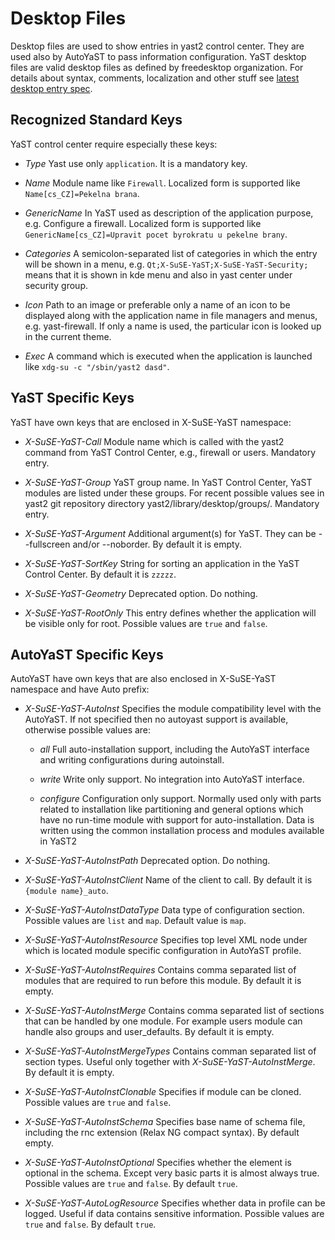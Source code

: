 # Desktop Files
Desktop files are used to show entries in yast2 control center. They are used
also by AutoYaST to pass information configuration.
YaST desktop files are valid desktop files as defined by freedesktop organization.
For details about syntax, comments, localization and other stuff see
[latest desktop entry spec](http://standards.freedesktop.org/desktop-entry-spec/desktop-entry-spec-latest.html).

## Recognized Standard Keys
YaST control center require especially these keys:

* *Type* Yast use only `application`. It is a mandatory key.

* *Name* Module name like `Firewall`. Localized form is supported like
  `Name[cs_CZ]=Pekelna brana`.

* *GenericName* In YaST used as description of the application purpose,
  e.g. Configure a firewall.  Localized form is supported like
  `GenericName[cs_CZ]=Upravit pocet byrokratu u pekelne brany`.

* *Categories* A semicolon-separated list of categories in which the entry will
  be shown in a menu, e.g. `Qt;X-SuSE-YaST;X-SuSE-YaST-Security;` means that it
  is shown in kde menu and also in yast center under security group.

* *Icon* Path to an image or preferable only a name of an icon to be displayed
  along with the application name in file managers and menus, e.g.
  yast-firewall. If only a name is used, the particular icon is looked up in the
  current theme.

* *Exec* A command which is executed when the application is launched like
  `xdg-su -c "/sbin/yast2 dasd"`.

## YaST Specific Keys
YaST have own keys that are enclosed in X-SuSE-YaST namespace:

* *X-SuSE-YaST-Call* Module name which is called with the yast2 command from
  YaST Control Center, e.g., firewall or users. Mandatory entry.

* *X-SuSE-YaST-Group* YaST group name. In YaST Control Center, YaST modules are
  listed under these groups. For recent possible values see in yast2 git
  repository directory yast2/library/desktop/groups/. Mandatory entry.

* *X-SuSE-YaST-Argument* Additional argument(s) for YaST. They can be
  --fullscreen and/or --noborder. By default it is empty.

* *X-SuSE-YaST-SortKey* String for sorting an application in the YaST Control
  Center. By default it is `zzzzz`.

* *X-SuSE-YaST-Geometry* Deprecated option. Do nothing.

* *X-SuSE-YaST-RootOnly* This entry defines whether the application will be
  visible only for root. Possible values are `true` and `false`.

## AutoYaST Specific Keys
AutoYaST have own keys that are also enclosed in X-SuSE-YaST namespace and have
Auto prefix:

* *X-SuSE-YaST-AutoInst* Specifies the module compatibility level with the
  AutoYaST. If not specified then no autoyast support is available, otherwise
  possible values are:

  * *all* Full auto-installation support, including the AutoYaST interface and
    writing configurations during autoinstall.

  * *write* Write only support. No integration into AutoYaST interface.

  * *configure* Configuration only support. Normally used only with parts related
    to installation like partitioning and general options which have no run-time
    module with support for auto-installation. Data is written using the common
    installation process and modules available in YaST2

* *X-SuSE-YaST-AutoInstPath* Deprecated option. Do nothing.

* *X-SuSE-YaST-AutoInstClient* Name of the client to call. By default it is
  `{module name}_auto`.

* *X-SuSE-YaST-AutoInstDataType* Data type of configuration section. Possible
  values are `list` and `map`. Default value is `map`.

* *X-SuSE-YaST-AutoInstResource* Specifies top level XML node under which is located
  module specific configuration in AutoYaST profile.

* *X-SuSE-YaST-AutoInstRequires* Contains comma separated list of modules that
  are required to run before this module. By default it is empty.

* *X-SuSE-YaST-AutoInstMerge* Contains comma separated list of sections that
  can be handled by one module. For example users module can handle also groups
  and user\_defaults. By default it is empty.

* *X-SuSE-YaST-AutoInstMergeTypes* Contains comman separated list of section
  types. Useful only together with *X-SuSE-YaST-AutoInstMerge*. By default it
  is empty.

* *X-SuSE-YaST-AutoInstClonable* Specifies if module can be cloned. Possible
  values are `true` and `false`.

* *X-SuSE-YaST-AutoInstSchema* Specifies base name of schema file, including
  the rnc extension (Relax NG compact syntax). By default empty.

* *X-SuSE-YaST-AutoInstOptional* Specifies whether the element is optional in
  the schema. Except very basic parts it is almost always true. Possible
  values are `true` and `false`. By default `true`.

* *X-SuSE-YaST-AutoLogResource* Specifies whether data in profile can be logged.
  Useful if data contains sensitive information. Possible values are `true` and
  `false`. By default `true`.
